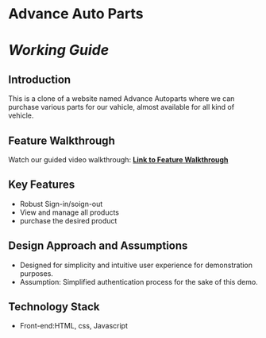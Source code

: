 # Advance Auto Parts
# ***Working Guide***


## **Introduction**

This is a clone of a website named Advance Autoparts where we can purchase various parts for our vahicle, almost available for all kind of vehicle.

## **Feature Walkthrough**

Watch our guided video walkthrough: **[Link to Feature Walkthrough]()**

## **Key Features**

- Robust Sign-in/soign-out
- View and manage all products
- purchase the desired product

## **Design Approach and Assumptions**

- Designed for simplicity and intuitive user experience for demonstration purposes.
- Assumption: Simplified authentication process for the sake of this demo.


## **Technology Stack**

- Front-end:HTML, css, Javascript



